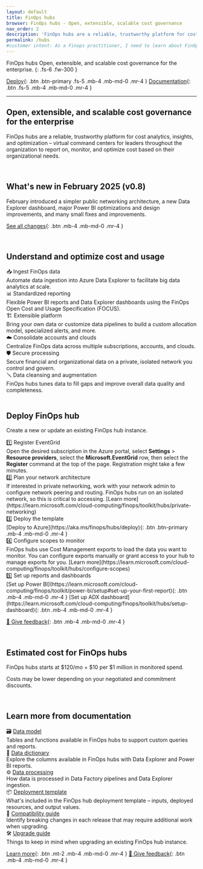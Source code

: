 ```yaml
---
layout: default
title: FinOps hubs
browser: FinOps hubs - Open, extensible, scalable cost governance
nav_order: 2
description: 'FinOps hubs are a reliable, trustworthy platform for cost analytics, insights, and optimization for the enterprise.'
permalink: /hubs
#customer intent: As a Finops practitioner, I need to learn about FinOps hubs
---
```


<span class="fs-9 d-block mb-4">FinOps hubs</span>
Open, extensible, and scalable cost governance for the enterprise.
{: .fs-6 .fw-300 }

[Deploy](#deploy){: .btn .btn-primary .fs-5 .mb-4 .mb-md-0 .mr-4 }
[Documentation](#docs){: .btn .fs-5 .mb-4 .mb-md-0 .mr-4 }

---

<a name="overview"></a>

## Open, extensible, and scalable cost governance for the enterprise

FinOps hubs are a reliable, trustworthy platform for cost analytics, insights, and optimization – virtual command centers for leaders throughout the organization to report on, monitor, and optimize cost based on their organizational needs.

<br>

<a name="whats-new"></a>

## What's new in February 2025 (v0.8)

February introduced a simpler public networking architecture, a new Data Explorer dashboard, major Power BI optimizations and design improvements, and many small fixes and improvements.

[See all changes](https://aka.ms/ftk/changes#finops-hubs-v08){: .btn .mb-4 .mb-md-0 .mr-4 }

<br>

<a name="features"></a>

## Understand and optimize cost and usage

<div id="tile-gallery">
    <div class="tile" markdown="1">
        <div>📥 Ingest FinOps data</div>
        <div>Automate data ingestion into Azure Data Explorer to facilitate big data analytics at scale.</div>
    </div>
    <div class="tile" markdown="1">
        <div>📊 Standardized reporting</div>
        <div>Flexible Power BI reports and Data Explorer dashboards using the FinOps Open Cost and Usage Specification (FOCUS).</div>
    </div>
    <div class="tile" markdown="1">
        <div>🏗️ Extensible platform</div>
        <div>Bring your own data or customize data pipelines to build a custom allocation model, specialized alerts, and more.</div>
    </div>
    <div class="tile" markdown="1">
        <div>☁️ Consolidate accounts and clouds</div>
        <div>Centralize FinOps data across multiple subscriptions, accounts, and clouds.</div>
    </div>
    <div class="tile" markdown="1">
        <div>🛡️ Secure processing</div>
        <div>Secure financial and organizational data on a private, isolated network you control and govern.</div>
    </div>
    <div class="tile" markdown="1">
        <div>🪛 Data cleansing and augmentation</div>
        <div>FinOps hubs tunes data to fill gaps and improve overall data quality and completeness.</div>
    </div>
</div>

<br>

<a name="deploy"></a>

## Deploy FinOps hub

Create a new or update an existing FinOps hub instance.

<div id="tile-gallery">
    <div class="tile" markdown="1">
        <div>1️⃣ Register EventGrid</div>
        <div>Open the desired subscription in the Azure portal, select <b>Settings</b> > <b>Resource providers</b>, select the <b>Microsoft.EventGrid</b> row, then select the <b>Register</b> command at the top of the page. Registration might take a few minutes.</div>
    </div>
    <div class="tile" markdown="1">
        <div>2️⃣ Plan your network architecture</div>
        <div>If interested in private networking, work with your network admin to configure network peering and routing. FinOps hubs run on an isolated network, so this is critical to accessing. [Learn more](https://learn.microsoft.com/cloud-computing/finops/toolkit/hubs/private-networking)</div>
    </div>
    <div class="tile" markdown="1">
        <div>3️⃣ Deploy the template</div>
        [Deploy to Azure](https://aka.ms/finops/hubs/deploy){: .btn .btn-primary .mb-4 .mb-md-0 .mr-4 }
    </div>
    <div class="tile" markdown="1">
        <div>4️⃣ Configure scopes to monitor</div>
        <div>FinOps hubs use Cost Management exports to load the data you want to monitor. You can configure exports manually or grant access to your hub to manage exports for you. [Learn more](https://learn.microsoft.com/cloud-computing/finops/toolkit/hubs/configure-scopes)</div>
    </div>
    <div class="tile" markdown="1">
        <div>5️⃣ Set up reports and dashboards</div>
        [Set up Power BI](https://learn.microsoft.com/cloud-computing/finops/toolkit/power-bi/setup#set-up-your-first-report){: .btn .mb-4 .mb-md-0 .mr-4 }
        [Set up ADX dashboard](https://learn.microsoft.com/cloud-computing/finops/toolkit/hubs/setup-dashboard){: .btn .mb-4 .mb-md-0 .mr-4 }
    </div>
</div>

[💜 Give feedback](https://portal.azure.com/#view/HubsExtension/InProductFeedbackBlade/extensionName/FinOpsToolkit/cesQuestion/How%20easy%20or%20hard%20is%20it%20to%20use%20FinOps%20hubs%3F/cvaQuestion/How%20valuable%20are%20FinOps%20hubs%3F/surveyId/FTK0.8/bladeName/Hubs/featureName/Marketing.Deploy){: .btn .mb-4 .mb-md-0 .mr-4 }

<br>

<a name="pricing"></a>

## Estimated cost for FinOps hubs

FinOps hubs starts at $120/mo + $10 per $1 million in monitored spend.

Costs may be lower depending on your negotiated and commitment discounts.

<br>

<a name="docs"></a>

## Learn more from documentation

<div id="tile-gallery">
    <div class="tile" markdown="1">
        <div>🗃️ <a href="https://learn.microsoft.com/cloud-computing/finops/toolkit/hubs/data-model">Data model</a></div>
        <div>Tables and functions available in FinOps hubs to support custom queries and reports.</div>
    </div>
    <div class="tile" markdown="1">
        <div>📗 <a href="https://learn.microsoft.com/cloud-computing/finops/toolkit/help/data-dictionary">Data dictionary</a></div>
        <div>Explore the columns available in FinOps hubs with Data Explorer and Power BI reports.</div>
    </div>
    <div class="tile" markdown="1">
        <div>⚙️ <a href="https://learn.microsoft.com/cloud-computing/finops/toolkit/hubs/data-processing">Data processing</a></div>
        <div>How data is processed in Data Factory pipelines and Data Explorer ingestion.</div>
    </div>
    <div class="tile" markdown="1">
        <div>📦 <a href="https://learn.microsoft.com/cloud-computing/finops/toolkit/hubs/template">Deployment template</a></div>
        <div>What's included in the FinOps hub deployment template &ndash; inputs, deployed resources, and output values.</div>
    </div>
    <div class="tile" markdown="1">
        <div>🧮 <a href="https://learn.microsoft.com/cloud-computing/finops/toolkit/hubs/compatibility">Compatibility guide</a></div>
        <div>Identify breaking changes in each release that may require additional work when upgrading.</div>
    </div>
    <div class="tile" markdown="1">
        <div>🛠️ <a href="https://learn.microsoft.com/cloud-computing/finops/toolkit/hubs/upgrade">Upgrade guide</a></div>
        <div>Things to keep in mind when upgrading an existing FinOps hub instance.</div>
    </div>
</div>

[Learn more](https://learn.microsoft.com/cloud-computing/finops/toolkit/hubs/finops-hubs-overview){: .btn .mt-2 .mb-4 .mb-md-0 .mr-4 }
[💜 Give feedback](https://portal.azure.com/#view/HubsExtension/InProductFeedbackBlade/extensionName/FinOpsToolkit/cesQuestion/How%20easy%20or%20hard%20is%20it%20to%20use%20FinOps%20hubs%3F/cvaQuestion/How%20valuable%20are%20FinOps%20hubs%3F/surveyId/FTK0.8/bladeName/Hubs/featureName/Marketing.Docs){: .btn .mb-4 .mb-md-0 .mr-4 }

<br>
